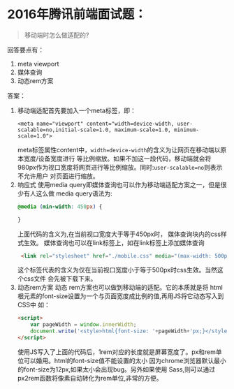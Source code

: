 # 2016年腾讯前端面试题：
> 移动端时怎么做适配的?

回答要点有：
1. meta viewport 
2. 媒体查询
3. 动态rem方案

答案：
1. 移动端适配首先要加入一个meta标签，即：
    ````
    <meta name="viewport" content="width=device-width, user-scalable=no,initial-scale=1.0, maximum-scale=1.0, minimum-scale=1.0">
    ````
    meta标签属性content中，``width=device-width``的含义为让网页在移动端以原本宽度/设备宽度进行
    等比例缩放。如果不加这一段代码，移动端就会将980px作为视口宽度将网页进行等比例缩放。同时:``user-scalable=no``则表示不允许用户
    对页面进行缩放。
2. 响应式
使用media query即媒体查询也可以作为移动端适配方案之一，但是很少有人这么做
media query语法为:
    ````css
    @media (min-width: 450px) {
            
    }
    ````
    上面代码的含义为,在当前视口宽度大于等于450px时，
    媒体查询块内的css样式生效。
    媒体查询也可以在link标签上，如在link标签上添加媒体查询
   ````html
    <link rel="stylesheet" href="./mobile.css" media="(max-width: 500px)">
    ````
    这个标签代表的含义为仅在当前视口宽度小于等于500px时css生效。当然这个css文件
    会先被下载下来。
3. 动态rem方案
    动态 rem方案也可以做到移动端的适配。它的本质就是将
    html根元素的font-size设置为一个与页面宽度成比例的值,再用JS将它动态写入到
    CSS中
    如：
    ````html
    <script>
        var pageWidth = window.innerWidth;
        document.write('<style>html{font-size: '+pageWidth+'px;}</style>')
    </script>
    ````
    使用JS写入了上面的代码后，1rem对应的长度就是屏幕宽度了。px和rem单位可以婚用。html的font-size值不能设置的太小
    因为chrome浏览器默认最小的font-size为12px,如果太小会出现bug。另外如果使用
    Sass,则可以通过px2rem函数将像素自动转化为rem单位,非常的方便。
